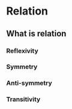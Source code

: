 # Relation
## What is relation

### Reflexivity

### Symmetry

### Anti-symmetry

### Transitivity

